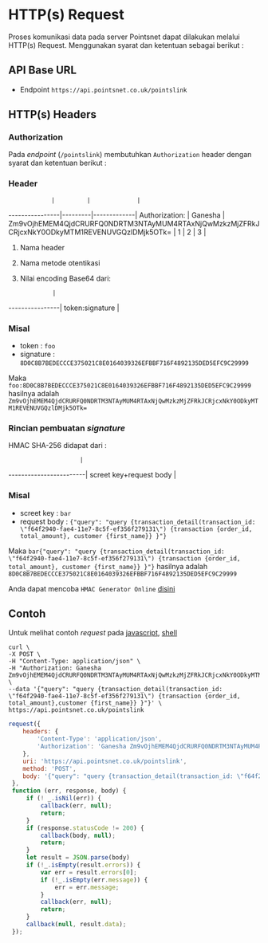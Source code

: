 # HTTP(s) Request

Proses komunikasi data pada server Pointsnet dapat dilakukan melalui HTTP(s) Request. Menggunakan syarat dan ketentuan sebagai berikut :

## API Base URL

* Endpoint `https://api.pointsnet.co.uk/pointslink`

## HTTP(s) Headers

### Authorization

Pada *endpoint* (`/pointslink`) membutuhkan `Authorization` header dengan syarat dan ketentuan berikut :  

### Header

                |         |             |
----------------|---------|-------------|
 Authorization: | Ganesha | Zm9vOjhEMEM4QjdCRURFQ0NDRTM3NTAyMUM4RTAxNjQwMzkzMjZFRkJCRjcxNkY0ODkyMTM1REVENUVGQzlDMjk5OTk= |
 1 | 2 | 3 |
    
1. Nama header
2. Nama metode otentikasi
3. Nilai encoding Base64 dari:

                |
----------------|
token:signature |

### Misal

 - token : `foo`
 - signature : `8D0C8B7BEDECCCE375021C8E0164039326EFBBF716F4892135DED5EFC9C29999`

Maka `foo:8D0C8B7BEDECCCE375021C8E0164039326EFBBF716F4892135DED5EFC9C29999` hasilnya adalah `Zm9vOjhEMEM4QjdCRURFQ0NDRTM3NTAyMUM4RTAxNjQwMzkzMjZFRkJCRjcxNkY0ODkyMTM1REVENUVGQzlDMjk5OTk=`

### Rincian pembuatan *signature*

HMAC SHA-256 didapat dari : 

                        |
------------------------|
screet key+request body |

### Misal

 - screet key : `bar`
 - request body : `{"query": "query {transaction_detail(transaction_id: \"f64f2940-fae4-11e7-8c5f-ef356f279131\") {transaction {order_id, total_amount}, customer {first_name}} }"}`

Maka `bar{"query": "query {transaction_detail(transaction_id: \"f64f2940-fae4-11e7-8c5f-ef356f279131\") {transaction {order_id, total_amount}, customer {first_name}} }"}` hasilnya adalah `8D0C8B7BEDECCCE375021C8E0164039326EFBBF716F4892135DED5EFC9C29999`

Anda dapat mencoba `HMAC Generator Online` <a href="https://www.freeformatter.com/hmac-generator.html" target="_blank"> disini </a>

## Contoh

Untuk melihat contoh *request* pada [javascript](?javascript#contoh), [shell](?shell#contoh)

   ```shell
   curl \  
   -X POST \  
   -H "Content-Type: application/json" \
   -H "Authorization: Ganesha Zm9vOjhEMEM4QjdCRURFQ0NDRTM3NTAyMUM4RTAxNjQwMzkzMjZFRkJCRjcxNkY0ODkyMTM1REVENUVGQzlDMjk5OTk=" \  
   --data '{"query": "query {transaction_detail(transaction_id: \"f64f2940-fae4-11e7-8c5f-ef356f279131\") {transaction {order_id, total_amount},customer {first_name}} }"}' \  
   https://api.pointsnet.co.uk/pointslink
   ``` 

   ```javascript
   request({     
       headers: {       
           'Content-Type': 'application/json',       
           'Authorization': 'Ganesha Zm9vOjhEMEM4QjdCRURFQ0NDRTM3NTAyMUM4RTAxNjQwMzkzMjZFRkJCRjcxNkY0ODkyMTM1REVENUVGQzlDMjk5OTk=',     
       },     
       uri: 'https://api.pointsnet.co.uk/pointslink',     
       method: 'POST',     
       body: '{"query": "query {transaction_detail(transaction_id: \"f64f2940-fae4-11e7-8c5f-ef356f279131\") {transaction {order_id, total_amount},customer {first_name}} }"}',   
    }, 
    function (err, response, body) {     
        if (! _.isNil(err)) {       
            callback(err, null);       
            return;     
        }     
        if (response.statusCode != 200) {       
            callback(body, null);       
            return;     
        }     
        let result = JSON.parse(body)     
        if (!_.isEmpty(result.errors)) {       
            var err = result.errors[0];       
            if (!_.isEmpty(err.message)) {         
                err = err.message;       
            }       
            callback(err, null);       
            return;     
        }     
        callback(null, result.data);   
    });
   ```